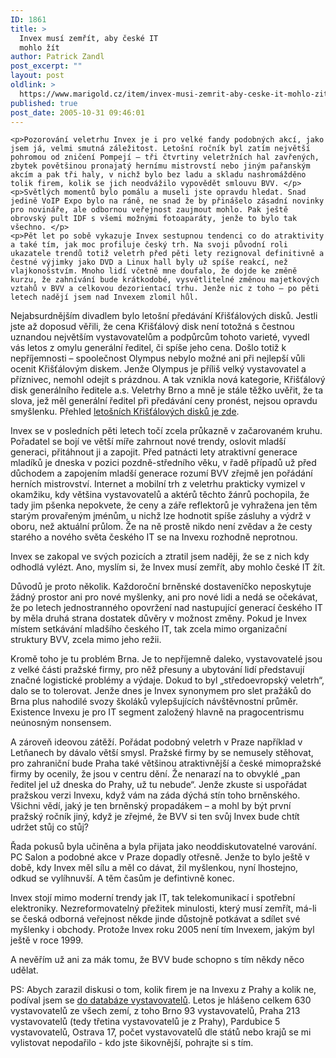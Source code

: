 ```yaml
---
ID: 1861
title: >
  Invex musí zemřít, aby české IT
  mohlo žít
author: Patrick Zandl
post_excerpt: ""
layout: post
oldlink: >
  https://www.marigold.cz/item/invex-musi-zemrit-aby-ceske-it-mohlo-zit
published: true
post_date: 2005-10-31 09:46:01
---
```

	<p>Pozorování veletrhu Invex je i pro velké fandy podobných akcí, jako jsem já, velmi smutná záležitost. Letošní ročník byl zatím největší pohromou od zničení Pompejí – tři čtvrtiny veletržních hal zavřených, zbytek povětšinou pronajatý hernímu mistrovstí nebo jiným pařanským akcím a pak tři haly, v nichž bylo bez ladu a skladu nashromážděno tolik firem, kolik se jich neodvážilo vypovědět smlouvu BVV. </p>
	<p>Světlých momentů bylo pomálu a museli jste opravdu hledat. Snad jedině VoIP Expo bylo na ráně, ne snad že by přinášelo zásadní novinky pro novináře, ale odbornou veřejnost zaujmout mohlo. Pak ještě obrovský pult IDF s všemi možnými fotoaparáty, jenže to bylo tak všechno. </p>
	<p>Pět let po sobě vykazuje Invex sestupnou tendenci co do atraktivity a také tím, jak moc profiluje český trh. Na svoji původní roli ukazatele trendů totiž veletrh před pěti lety rezignoval definitivně a čestné výjimky jako DVD a Linux hall byly už spíše reakcí, než vlajkonošstvím. Mnoho lidí včetně mne doufalo, že dojde ke změně kurzu, že zahnívání bude krátkodobé, vysvětlitelné změnou majetkových vztahů v BVV a celkovou dezorientací trhu. Jenže nic z toho – po pěti letech nadějí jsem nad Invexem zlomil hůl.
</p>
<!--more-->	<p>Nejabsurdnějším divadlem bylo letošní předávání Křišťálových disků. Jestli jste až doposud věřili, že cena Křišťálový disk není totožná s čestnou uznandou největším vystavovatelům a podpůrcům tohoto varieté, vyvedl vás letos z omylu generální ředitel, či spíše jeho cena. Došlo totiž k nepříjemnosti – spoolečnost Olympus nebylo možné ani při nejlepší vůli ocenit Křišťálovým diskem. Jenže Olympus je příliš velký vystavovatel a příznivec, nemohl odejít s prázdnou. A tak vznikla nová kategorie, Křišťálový disk generálního ředitele a.s. Veletrhy Brno a mně je stále těžko uvěřit, že ta slova, jež měl generální ředitel při předávání ceny pronést, nejsou opravdu smyšlenku. Přehled <a href="http://node1.bvv.cz/i2000/Akce/b-inv.nsf/WWWAllPDocsID/VJEK-6HHA3T?OpenDocument&amp;NAV=1">letošních Křišťálových disků je zde</a>.</p>
	<p>Invex se v posledních pěti letech točí zcela průkazně v začarovaném kruhu. Pořadatel se bojí ve větší míře zahrnout nové trendy, oslovit mladší generaci, přitáhnout ji a zapojit. Před patnácti lety atraktivní generace mladíků je dneska v pozici pozdně-středního věku, v řadě případů už před důchodem a zapojením mladší generace rozumí BVV zřejmě jen pořádání herních mistrovství. Internet a mobilní trh z veletrhu prakticky vymizel v okamžiku, kdy většina vystavovatelů a aktérů těchto žánrů pochopila, že  tady jim pšenka nepokvete, že ceny a záře reflektorů je vyhražena jen těm starým provařeným jménům, u nichž lze hodnotit spíše zásluhy a výdrž v oboru, než aktuální průlom. Že na ně prostě nikdo není zvědav a že cesty starého a nového světa českého IT se na Invexu rozhodně neprotnou. </p>
	<p>Invex se zakopal ve svých pozicích a ztratil jsem naději, že se z nich kdy odhodlá vylézt. Ano, myslím si, že Invex musí zemřít, aby mohlo české IT žít. </p>
	<p>Důvodů je proto několik. Každoroční brněnské dostaveníčko neposkytuje žádný prostor ani pro nové myšlenky, ani pro nové lidi a nedá se očekávat, že po letech jednostranného opovržení nad nastupující generací českého IT by měla druhá strana dostatek důvěry v možnost změny. Pokud je Invex místem setkávání mladšího českého IT, tak zcela mimo organizační struktury BVV, zcela mimo jeho režii. </p>
	<p>Kromě toho je tu problém Brna. Je to nepříjemně daleko, vystavovatelé jsou z velké části pražské firmy, pro něž přesuny a ubytování lidí představují značné logistické problémy a výdaje. Dokud to byl „středoevropský veletrh“, dalo se to tolerovat. Jenže dnes je Invex synonymem pro slet pražáků do Brna plus nahodilé svozy školáků vylepšujících návštěvnostní průměr. Existence Invexu je pro IT segment založený hlavně na pragocentrismu neúnosným nonsensem. </p>
	<p>A zároveň ideovou zátěží. Pořádat podobný veletrh v Praze například v Letňanech by dávalo větší smysl. Pražské firmy by se nemusely stěhovat, pro zahraniční bude Praha také většinou atraktivnější a české mimopražské firmy by ocenily, že jsou v centru dění. Že nenarazí na to obvyklé „pan ředitel jel už dneska do Prahy, už tu nebude“. Jenže zkuste si uspořádat pražskou verzi Invexu, když vám na záda dýchá stín toho brněnského. Všichni vědí, jaký je ten brněnský propadákem – a mohl by být první pražský ročník jiný, když je zřejmé, že BVV si ten svůj Invex bude chtít udržet stůj co stůj?</p>
	<p>Řada pokusů byla učiněna a byla přijata jako neoddiskutovatelné varování. PC Salon a podobné akce v Praze dopadly otřesně.  Jenže to bylo ještě v době, kdy Invex měl sílu a měl co dávat, žil myšlenkou, nyní lhostejno, odkud se vylíhnuvší. A těm časům je defintivně konec. </p>
	<p>Invex stojí mimo moderní trendy jak IT, tak telekomunikací i spotřební elektroniky. Nezreformovatelný přežitek minulosti, který musí zemřít, má-li se česká odborná veřejnost někde jinde důstojně potkávat a sdílet své myšlenky i obchody. Protože Invex roku 2005 není tím Invexem, jakým byl ještě v roce 1999.</p>
	<p>A nevěřím už ani za mák tomu, že BVV bude schopno s tím někdy něco udělat.
</p>
<p>PS: Abych zarazil diskusi o tom, kolik firem je na Invexu z Prahy a kolik ne, podíval jsem se <a href="http://node0.bvv.cz/i2000/Katalogy/2005/cat_inv05.nsf/WWW-HP1C?ReadForm&amp;NAV=1&amp;USE=U&amp;LANG=CZ">do databáze vystavovatelů</a>. Letos je hlášeno celkem 630 vystavovatelů ze všech zemí, z toho Brno 93 vystavovatelů, Praha 213 vystavovatelů (tedy třetina vystavovatelů je z Prahy), Pardubice 5 vystavovatelů, Ostrava 17, počet vystavovatelů dle států nebo krajů se mi vylistovat nepodařilo - kdo jste šikovnější, pohrajte si s tím. </p>